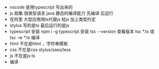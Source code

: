 - vscode 是用typescript 写出来的
- js 超集 弱类型语言
    java 静态的编译能力 先编译 后运行
- 在阿里 大型应用用ts代替js
    给js 加上类型约定
- stylus 
    写的是ts 最后运行的是js
- typescript 安装
    npm i -g typescript  安装
    tsc --version  查看版本
    tsc *.ts 或 tsc -w *.ts 编译
- html 不在是html ，字符串模板 ` `
- css 不在是css stylus/sass/less
- js 不在是js   ts
- 编译 

